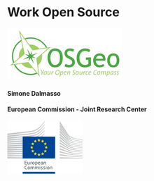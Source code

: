 
# Work Open Source

[![Osgeo](css/img/osgeo-logo.png)](http://osgeo.org)

#### Simone Dalmasso
#### European Commission - Joint Research Center
[![JRC](css/img/jrc-logo.gif)](https://ec.europa.eu/jrc/en)
